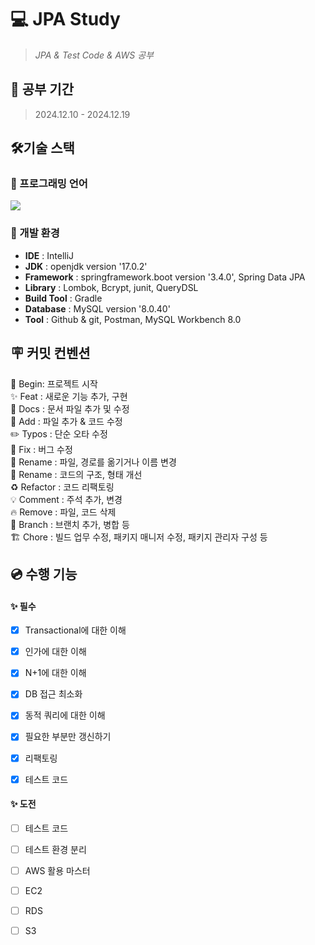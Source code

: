 # 💻 JPA Study

>_JPA & Test Code & AWS 공부_

## 🚀 공부 기간

> 2024.12.10 - 2024.12.19

## 🛠️기술 스택

### 🌱 프로그래밍 언어

<img src="https://img.shields.io/badge/java-007396?style=for-the-badge&logo=java&logoColor=white">

### 🌱 개발 환경

- **IDE** : IntelliJ
- **JDK** : openjdk version '17.0.2'
- **Framework** : springframework.boot version '3.4.0', Spring Data JPA
- **Library** : Lombok, Bcrypt, junit, QueryDSL
- **Build Tool** : Gradle
- **Database** : MySQL version '8.0.40'
- **Tool** : Github & git, Postman, MySQL Workbench 8.0

## 🪧 커밋 컨벤션

🎉 Begin: 프로젝트 시작 <br>
✨ Feat : 새로운 기능 추가, 구현<br>
📝 Docs : 문서 파일 추가 및 수정<br>
🔧 Add :  파일 추가 & 코드 수정<br>
✏️ Typos : 단순 오타 수정<br>
🐛 Fix : 버그 수정<br>
🚚 Rename : 파일, 경로를 옮기거나 이름 변경<br>
🎨 Rename : 코드의 구조, 형태 개선<br>
♻️ Refactor : 코드 리팩토링<br>
💡 Comment : 주석 추가, 변경<br>
🔥 Remove : 파일, 코드 삭제<br>
🔀 Branch : 브랜치 추가, 병합 등<br>
🏗️ Chore : 빌드 업무 수정, 패키지 매니저 수정, 패키지 관리자 구성 등

## 💿 수행 기능

#### **✨ 필수**

- [x] Transactional에 대한 이해 

- [x] 인가에 대한 이해

- [x] N+1에 대한 이해

- [x] DB 접근 최소화

- [x] 동적 쿼리에 대한 이해

- [x] 필요한 부분만 갱신하기

- [x] 리팩토링

- [x] 테스트 코드


#### **✨ 도전**

- [ ] 테스트 코드

- [ ] 테스트 환경 분리

- [ ] AWS 활용 마스터

- [ ] EC2

- [ ] RDS

- [ ] S3
